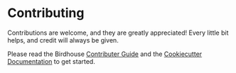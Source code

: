 # Contributing

Contributions are welcome, and they are greatly appreciated! Every little bit helps, and credit will always be given.

Please read the Birdhouse [Contributer Guide](http://birdhouse.readthedocs.io/en/latest/contributing.html)
and the [Cookiecutter Documentation](http://babybird.readthedocs.io/en/latest/) to get started.
